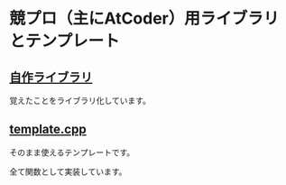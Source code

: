# 競プロ（主にAtCoder）用ライブラリとテンプレート

## [自作ライブラリ](my-library)

覚えたことをライブラリ化しています。

## [template.cpp](template.cpp)

そのまま使えるテンプレートです。

全て関数として実装しています。

